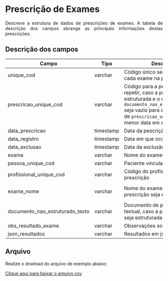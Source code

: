 # Prescrição de Exames
<p align="justify"> 
Descreve a estrutura de dados de prescrições de exames. A tabela de descrição dos campos abrange as principais informações destas prescrições.
 </p>

 ## Descrição dos campos

| Campo                       | Tipo      | Descrição                                                                  | Restrição       |
|-----------------------------|-----------|----------------------------------------------------------------------------|-----------------|
| unique_cod                 | varchar     | Código único sem repetição para cada exame na prescrição                       |  Obrigatório            |
| prescricao_unique_cod     | varchar | Código para a pescrição. Pode repetir, caso a prescrição seja estruturada e o campo `documento_nao_estruturado_texto` seja vazio para o primeiro caso de `prescricao_unique_cod` com a menor data em `data_prescricao`                                        |    Obrigatório             |
| data_prescricao          | timestamp     | Data da pescrição                |                 |
| data_registro    | timestamp     | Data em que ocorreu o registro   | Obrigatório                |
| data_exclusao | timestamp     |   Data da exclusão da prescrição       |                 |
| exame     | varchar   | Nome do exame                               |   Obrigatório              |
| pessoa_unique_cod            | varchar | Paciente vinculado à prescrição    |  Obrigatório               |
| profissional_unique_cod               | varchar | Código do profissional que fez a prescrição              |                 |
| exame_nome               | varchar | Nome do exame, caso a prescrição seja estruturada              | Obrigatório, se `documento_nao_estruturado_texto` estiver em branco                |
| documento_nao_estruturado_texto     | varchar   | Documento de prescrição textual, caso a prescrição não seja estruturada                               | Obrigatório se `exame_nome` estiver em branco                |
| obs_resultado_exame     | varchar   | Observações sobre os resultados                               |                 |
| json_resultados     | varchar   | Resultados em json      |                 |

  
## Arquivo
<p align="justify">Realize o dowload do arquivo de exemplo abaixo:</p>

[Clique aqui para baixar o arquivo csv](https://drive.google.com/uc?export=download&id=120j6HA2xM2J3bv5AJN8txxMt9ZVK_lYW)
